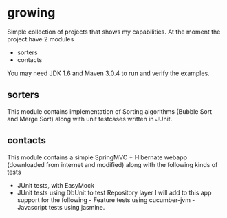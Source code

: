 growing
=======

Simple collection of projects that shows my capabilities. At the moment the project have 2 modules
 - sorters
 - contacts

 You may need JDK 1.6 and Maven 3.0.4 to run and verify the examples.

sorters
--------
 This module contains implementation of Sorting algorithms (Bubble Sort and Merge Sort) along with unit testcases written in JUnit.

contacts
--------
 This module contains a simple SpringMVC + Hibernate webapp (downloaded from internet and modified) along with the following kinds of tests
   - JUnit tests, with EasyMock
   - JUnit tests using DbUnit to test Repository layer
 I will add to this app support for the following
    - Feature tests using cucumber-jvm
    - Javascript tests using jasmine.

